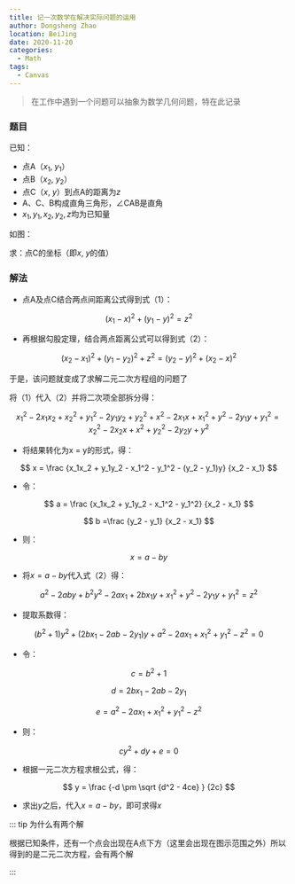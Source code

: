 ```yaml
---
title: 记一次数学在解决实际问题的运用
author: Dongsheng Zhao
location: BeiJing
date: 2020-11-20
categories:
  - Math
tags:
  - Canvas
---
```


> 在工作中遇到一个问题可以抽象为数学几何问题，特在此记录

<!-- more -->

### 题目

已知：
* 点A（$x_1$, $y_1$）
* 点B（$x_2$, $y_2$）
* 点C（$x$, $y$）到点A的距离为$z$
* A、C、B构成直角三角形，∠CAB是直角
* $x_1, y_1, x_2, y_2, z$均为已知量

如图：

<Demo-PathProblem />

求：点C的坐标（即$x$, $y$的值）

### 解法

* 点A及点C结合两点间距离公式得到式（1）：

$$
(x_1 - x)^2 + (y_1 - y)^2 = z^2
$$

* 再根据勾股定理，结合两点距离公式可以得到式（2）：

$$
(x_2 - x_1)^2 + (y_1 - y_2)^2 + z^2 = (y_2 - y)^2 + (x_2 - x)^2
$$

于是，该问题就变成了求解二元二次方程组的问题了

将（1）代入（2）并将二次项全部拆分得：

$$
x_1^2 - 2x_1x_2 + x_2^2 + y_1^2 - 2y_1y_2 + y_2^2 + x^2 - 2x_1x + x_1^2 + y^2 - 2y_1y + y_1^2 = 
x_2^2 - 2x_2x + x^2 + y_2^2 - 2y_2y + y^2
$$

* 将结果转化为x = y的形式，得：

$$
x = \frac {x_1x_2 + y_1y_2 - x_1^2 - y_1^2 - (y_2 - y_1)y} {x_2 - x_1}
$$

* 令：

$$
a = \frac {x_1x_2 + y_1y_2 - x_1^2 - y_1^2} {x_2 - x_1}
$$

$$
b =\frac {y_2 - y_1} {x_2 - x_1}
$$

* 则：

$$
x = a - by
$$

* 将$x = a - by$代入式（2）得：

$$
a^2 - 2aby + b^2y^2 - 2ax_1 + 2bx_1y + x_1^2 + y^2 - 2y_1y + y_1^2 = z^2
$$

* 提取系数得：

$$
(b^2 + 1)y^2 + (2bx_1 - 2ab - 2y_1)y + a^2 - 2ax_1 + x_1^2 + y_1^2 - z^2 = 0
$$

* 令：

$$
c = b^2 + 1
$$

$$
d = 2bx_1 - 2ab - 2y_1
$$

$$
e = a^2 - 2ax_1 + x_1^2 + y_1^2 - z^2
$$

* 则：

$$
cy^2 + dy + e = 0
$$

* 根据一元二次方程求根公式，得：

$$
y = \frac {-d \pm \sqrt {d^2 - 4ce} } {2c}
$$

* 求出$y$之后，代入$x = a - by$，即可求得$x$

::: tip 为什么有两个解

根据已知条件，还有一个点会出现在A点下方（这里会出现在图示范围之外）所以得到的是二元二次方程，会有两个解

:::
